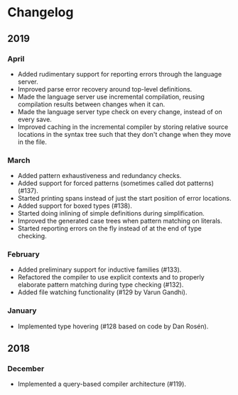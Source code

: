 # Changelog

## 2019

### April
- Added rudimentary support for reporting errors through the language server.
- Improved parse error recovery around top-level definitions.
- Made the language server use incremental compilation, reusing compilation results between changes when it can.
- Made the language server type check on every change, instead of on every save.
- Improved caching in the incremental compiler by storing relative source locations in the syntax tree such that they don't change when they move in the file.

### March
- Added pattern exhaustiveness and redundancy checks.
- Added support for forced patterns (sometimes called dot patterns) (#137).
- Started printing spans instead of just the start position of error locations.
- Added support for boxed types (#138).
- Started doing inlining of simple definitions during simplification.
- Improved the generated case trees when pattern matching on literals.
- Started reporting errors on the fly instead of at the end of type checking.

### February
- Added preliminary support for inductive families (#133).
- Refactored the compiler to use explicit contexts and to properly elaborate pattern matching during type checking (#132).
- Added file watching functionality (#129 by Varun Gandhi).

### January
- Implemented type hovering (#128 based on code by Dan Rosén).

## 2018

### December
- Implemented a query-based compiler architecture (#119).
